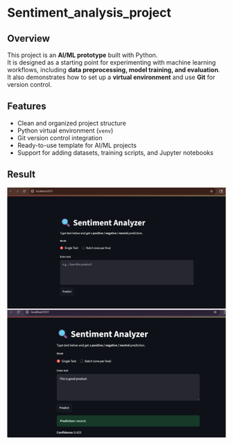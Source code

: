 # Sentiment_analysis_project
## Overview
This project is an **AI/ML prototype** built with Python.  
It is designed as a starting point for experimenting with machine learning workflows, including **data preprocessing, model training, and evaluation**.  
It also demonstrates how to set up a **virtual environment** and use **Git** for version control.
## Features
- Clean and organized project structure  
- Python virtual environment (`venv`)  
- Git version control integration  
- Ready-to-use template for AI/ML projects  
- Support for adding datasets, training scripts, and Jupyter notebooks  

## Result
![alt text](<Screenshot 2025-08-22 140715.png>)
![alt text](image.png)